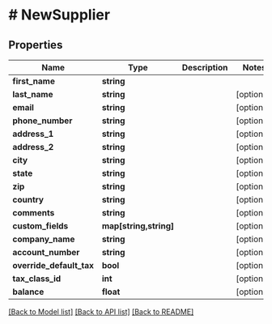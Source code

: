 # # NewSupplier

## Properties

Name | Type | Description | Notes
------------ | ------------- | ------------- | -------------
**first_name** | **string** |  | 
**last_name** | **string** |  | [optional] 
**email** | **string** |  | [optional] 
**phone_number** | **string** |  | [optional] 
**address_1** | **string** |  | [optional] 
**address_2** | **string** |  | [optional] 
**city** | **string** |  | [optional] 
**state** | **string** |  | [optional] 
**zip** | **string** |  | [optional] 
**country** | **string** |  | [optional] 
**comments** | **string** |  | [optional] 
**custom_fields** | **map[string,string]** |  | [optional] 
**company_name** | **string** |  | [optional] 
**account_number** | **string** |  | [optional] 
**override_default_tax** | **bool** |  | [optional] 
**tax_class_id** | **int** |  | [optional] 
**balance** | **float** |  | [optional] 

[[Back to Model list]](../../README.md#documentation-for-models) [[Back to API list]](../../README.md#documentation-for-api-endpoints) [[Back to README]](../../README.md)


